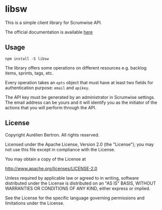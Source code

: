 # libsw

This is a simple client library for Scrumwise API.

The official documentation is available [here](https://www.scrumwise.com/api.html)

## Usage

`npm install -S libsw`

The library offers some operations on different resources e.g. backlog items, sprints, tags, etc.

Every operation takes an `opts` object that must have at least two fields for authentication purpose: `email` and `apikey`.

The API key must be generated by an administrator in Scrumwise settings. The email address can be yours and it will identify you as the initiator of the actions that you will perform through the API.

## License

Copyright Aurélien Bertron. All rights reserved.

Licensed under the Apache License, Version 2.0 (the "License");
you may not use this file except in compliance with the License.

You may obtain a copy of the License at

http://www.apache.org/licenses/LICENSE-2.0

Unless required by applicable law or agreed to in writing, software
distributed under the License is distributed on an "AS IS" BASIS,
WITHOUT WARRANTIES OR CONDITIONS OF ANY KIND, either express or implied.

See the License for the specific language governing permissions and
limitations under the License.
